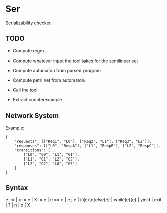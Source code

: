 # Ser

Serializability checker.

## TODO

- Compute regex
- Compute whatever input the tool takes for the semilinear set

- Compute automaton from parsed program
- Compute petri net from automaton

- Call the tool
- Extract counterexample

## Network System

Example:

    {
        "requests": [["Req1", "L0"], ["Req2", "L1"], ["Req3", "L2"]],
        "responses": [["L0", "RespA"], ["L1", "RespB"], ["L2", "RespC"]],
        "transitions": [
            ["L0", "G0", "L1", "G1"],
            ["L1", "G1", "L2", "G2"],
            ["L2", "G2", "L0", "G3"]
        ]
    }

## Syntax

e ::=
  | x := e
  | X := e
  | e == e
  | e ; e
  | if(e){e}else{e}
  | while(e){e}
  | yield
  | exit
  | ?
  | n
  | x
  | X
